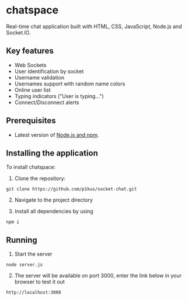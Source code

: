 # chatspace

Real-time chat application built with HTML, CSS, JavaScript, Node.js and Socket.IO.

## Key features

- Web Sockets
- User identification by socket
- Username validation
- Usernames support with random name colors
- Online user list
- Typing indicators ("User is typing...")
- Connect/Disconnect alerts


## Prerequisites

-  Latest version of [Node.js and npm](https://nodejs.org/en/download/).

## Installing the application

To install chatspace:

1. Clone the repository:

```
git clone https://github.com/p1kus/socket-chat.git
```

2. Navigate to the project directory

3. Install all dependencies by using

```
npm i
```

## Running 

1. Start the server

```
node server.js
```

2. The server will be available on port 3000, enter the link below in your browser to test it out

```
http://localhost:3000
```





